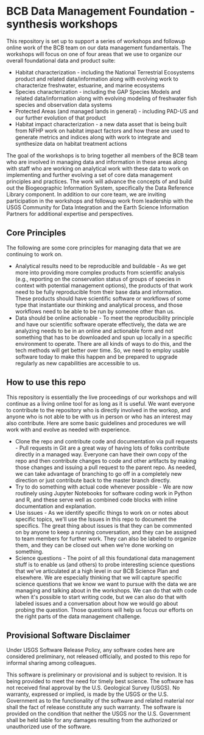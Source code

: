 # BCB Data Management Foundation - synthesis workshops
This repository is set up to support a series of workshops and followup online work of the BCB team on our data management fundamentals. The workshops will focus on one of four areas that we use to organize our overall foundational data and product suite:

* Habitat characterization - including the National Terrestrial Ecosystems product and related data/information along with evolving work to characterize freshwater, estuarine, and marine ecosystems
* Species characterization - including the GAP Species Models and related data/information along with evolving modeling of freshwater fish species and observation data systems
* Protected Areas (and managed lands in general) - including PAD-US and our further evolution of that product
* Habitat impact characterization - a new data asset that is being built from NFHP work on habitat impact factors and how these are used to generate metrics and indices along with work to integrate and synthesize data on habitat treatment actions

The goal of the workshops is to bring together all members of the BCB team who are involved in managing data and information in these areas along with staff who are working on analytical work with these data to work on implementing and further evolving a set of core data management principles and practices. The work will advance the concepts of and build out the Biogeographic Information System, specifically the Data Reference Library component. In addition to our core team, we are inviting participation in the workshops and followup work from leadership with the USGS Community for Data Integration and the Earth Science Information Partners for additional expertise and perspectives.

## Core Principles
The following are some core principles for managing data that we are continuing to work on.

* Analytical results need to be reproducible and buildable - As we get more into providing more complex products from scientific analysis (e.g., reporting on the conservation status of groups of species in context with potential management options), the products of that work need to be fully reproducible from their base data and information. These products should have scientific software or workflows of some type that instantiate our thinking and analytical process, and those workflows need to be able to be run by someone other than us.
* Data should be online actionable - To meet the reproducibility principle and have our scientific software operate effectively, the data we are analyzing needs to be in an online and actionable form and not something that has to be downloaded and spun up locally in a specific environment to operate. There are all kinds of ways to do this, and the tech methods will get better over time. So, we need to employ usable software today to make this happen and be prepared to upgrade regularly as new capabilities are accessible to us.

## How to use this repo
This repository is essentially the live proceedings of our workshops and will continue as a living online tool for as long as it is useful. We want everyone to contribute to the repository who is directly involved in the workop, and anyone who is not able to be with us in person or who has an interest may also contribute. Here are some basic guidelines and procedures we will work with and evolve as needed with experience.

* Clone the repo and contribute code and documentation via pull requests - Pull requests in Git are a great way of having lots of folks contribute directly in a managed way. Everyone can have their own copy of the repo and then contribute changes to code and other artifacts by making those changes and issuing a pull request to the parent repo. As needed, we can take advantage of branching to go off in a completely new direction or just contribute back to the master branch directly.
* Try to do something with actual code whenever possible - We are now routinely using Jupyter Notebooks for software coding work in Python and R, and these serve well as combined code blocks with inline documentation and explanation.
* Use issues - As we identify specific things to work on or notes about specific topics, we'll use the Issues in this repo to document the specifics. The great thing about issues is that they can be commented on by anyone to keep a running conversation, and they can be assigned to team members for further work. They can also be labeled to organize them, and they can be closed out when we're done working on something.
* Science questions - The point of all this foundational data management stuff is to enable us (and others) to probe interesting science questions that we've articulated at a high level in our BCB Science Plan and elsewhere. We are especially thinking that we will capture specific science questions that we know we want to pursue with the data we are managing and talking about in the workshops. We can do that with code when it's possible to start writing code, but we can also do that with labeled issues and a conversation about how we would go about probing the question. Those questions will help us focus our efforts on the right parts of the data management challenge.

## Provisional Software Disclaimer
Under USGS Software Release Policy, any software codes here are considered preliminary, not released officially, and posted to this repo for informal sharing among colleagues.

This software is preliminary or provisional and is subject to revision. It is being provided to meet the need for timely best science. The software has not received final approval by the U.S. Geological Survey (USGS). No warranty, expressed or implied, is made by the USGS or the U.S. Government as to the functionality of the software and related material nor shall the fact of release constitute any such warranty. The software is provided on the condition that neither the USGS nor the U.S. Government shall be held liable for any damages resulting from the authorized or unauthorized use of the software.